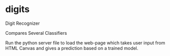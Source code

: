 # digits
Digit Recognizer 

Compares Several Classifiers



Run the python server file to load the web-page which takes user input from HTML Canvas and gives a prediction based on a trained model.
